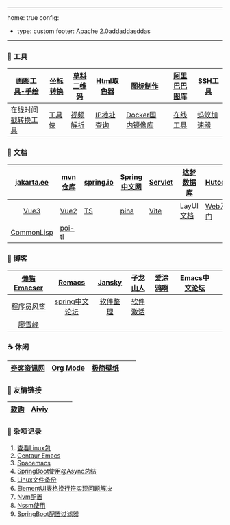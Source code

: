 
---
home: true
config:
  - type: custom
footer: Apache 2.0addaddasddas
---

### 🔨 工具

| [画图工具-手绘](https://excalidraw.com/)                     | [坐标转换](https://tool.lu/coordinate/)                      | [草料二维码](https://cli.im/)         | [Html取色器](https://m.runoob.com/tags/html-colorpicker.html) | [图标制作](https://www.bitbug.net/)              | [阿里巴巴图库](https://www.iconfont.cn/) | [SSH工具](https://mobaxterm.mobatek.net/download.html) |
| ------------------------------------------------------------ | ------------------------------------------------------------ | ------------------------------------- | ------------------------------------------------------------ | ------------------------------------------------ | :--------------------------------------: | ------------------------------------------------------ |
| [在线时间戳转换工具](https://www.beijing-time.org/shijianchuo/) | [工具侠](http://tool.6zkx.com/Tools/Certificate/CertNumMakeUp) | [视频解析](https://shuiyinla.com/cn/) | [IP地址查询](https://tool.lu/ip/)                            | [Docker国内镜像库](https://atomhub.openatom.cn/) |       [在线工具](https://tool.lu/)       | [蚂蚁加速器](https://49cd.dmstaqw.com/c-5016/a-b8WsF)  |


### 📑 文档

| [jakarta.ee](https://jakarta.ee/specifications/platform/10/apidocs/) | [mvn仓库](https://mvnrepository.com/)              | [spring.io](https://spring.io/)                              | [Spring中文网](https://springdoc.cn/)                | [Servlet](https://jakarta.ee/learn/docs/jakartaee-tutorial/current/index.html) | [达梦数据库](https://eco.dameng.com/document/dm/zh-cn/faq/) | [Hutool](https://www.hutool.cn/)                             |
| :----------------------------------------------------------: | -------------------------------------------------- | ------------------------------------------------------------ | ---------------------------------------------------- | ------------------------------------------------------------ | ----------------------------------------------------------- | ------------------------------------------------------------ |
|     [Vue3](https://cn.vuejs.org/guide/introduction.html)     | [Vue2](https://v2.cn.vuejs.org/)                   | [TS](https://ts.nodejs.cn/docs/handbook/typescript-from-scratch.html) | [pina](https://pinia.vuejs.org/zh/introduction.html) | [Vite](https://vitejs.cn/vite3-cn/)                          | [LayUI文档](https://lln.kim/layui/doc/)                     | [Web入门](https://developer.mozilla.org/zh-CN/docs/Learn/Getting_started_with_the_web) |
| [CommonLisp](https://www.bookstack.cn/read/acl-zh/e3d8509f672f3e2e.md) | [poi-tl](https://deepoove.com/poi-tl/#_why_poi_tl) |                                                              |                                                      |                                                              |                                                             |                                                              |



### 🍺 博客

| [懒猫Emacser](https://manateelazycat.github.io/) | [Remacs](https://remacs.fun/) | [Jansky](https://jansky520.github.io/) | [子龙山人](https://zilongshanren.com) | [爱涂鸦啊](https://aituyaa.com/) | [Emacs中文论坛](https://emacs-china.org/) |  |
| :-----------------------------------------------: | :------------------------------------: | :----------------------------------------: | :-------------------------------------: | :-------------------------------: | --------------------------------- | --------------------------------- |
|           [程序员风筝](https://www.moonkite.cn/)           | [spring中文论坛](https://forum.springdoc.cn/) |    [软件整理](https://soft.xubin.org/)    | [软件激活](https://www.exception.site/) |  |  |  |
| [廖雪峰](https://www.liaoxuefeng.com/) |  |                                        |  |  |  |  |

### ☕ 休闲

| [奇客资讯网](https://www.solidot.org/) | [Org Mode](https://blog.csdn.net/u010994434/article/details/113647518) | [极简壁纸](https://bz.zzzmh.cn/index) |      |      |
| :------------------------------------: | :----------------------------------------------------------: | ------------------------------------- | ---- | ---- |



### 🧲 友情链接

| [软购](https://apsgo.com/store/product/windows-11?id=703) | [Aiviy](https://www.aiviy.com/item/workstations) |      |      |      |
| :-------------------------------------------------------: | :----------------------------------------------: | ---- | ---- | ---- |

### 🔖 杂项记录
1. [查看Linux包](https://pkgs.org/)
2. [Centaur Emacs](https://seagle0128.github.io/.emacs.d/)   
3. [Spacemacs](https://github.com/syl20bnr/spacemacs)      
4. [SpringBoot使用@Async总结](https://www.cnblogs.com/qdhxhz/p/16671089.html)  
5. [Linux文件备份](https://www.jb51.net/article/264914.htm#_label2)  
6. [ElementUI表格换行符实现问题解决](https://blog.csdn.net/summerfor2015/article/details/106816064?spm=1001.2101.3001.6661.1&utm_medium=distribute.pc_relevant_t0.none-task-blog-2~default~CTRLIST~default-1.no_search_link&depth_1-utm_source=distribute.pc_relevant_t0.none-task-blog-2~default~CTRLIST~default-1.no_search_link)  
7. [Nvm配置](https://www.jianshu.com/p/10f7f7898e9d)  
8. [Nssm使用](https://blog.csdn.net/weixin_46560589/article/details/126429230)  
9. [SpringBoot配置过滤器](https://blog.csdn.net/qq_60458298/article/details/129737940)  


